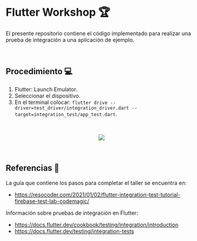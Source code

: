 # Flutter Workshop 🏆

El presente repositorio contiene el código implementado para realizar una prueba de integración a una aplicación de ejemplo.

<br />

## Procedimiento 💻
1. Flutter: Launch Emulator.
2. Seleccionar el dispositivo.
3. En el terminal colocar: ```flutter drive --driver=test_driver/integration_driver.dart --target=integration_test/app_test.dart```.
<br />

<p align="center"><img src="https://github.com/DianaEspitia/Flutter-Workshop/blob/main/integrationTestFuncionamiento.gif"></p>

<br />

## Referencias 🔎
La guía que contiene los pasos para completar el taller se encuentra en:
* https://resocoder.com/2021/01/02/flutter-integration-test-tutorial-firebase-test-lab-codemagic/

Información sobre pruebas de integración en Flutter:
* https://docs.flutter.dev/cookbook/testing/integration/introduction
* https://docs.flutter.dev/testing/integration-tests
